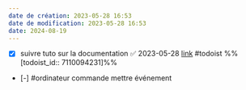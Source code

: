 ```yaml
---
date de création: 2023-05-28 16:53
date de modification: 2023-05-28 16:53
date: 2024-08-19
---
```

- [x] suivre tuto sur la documentation ✅ 2023-05-28 [link](https://todoist.com/showTask?id=7110094231) #todoist %%[todoist_id:: 7110094231]%%
- [-] #ordinateur commande mettre événement 